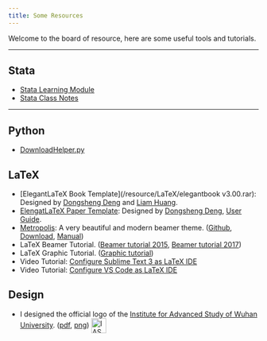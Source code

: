 ```yaml
---
title: Some Resources 
---
```



Welcome to the board of resource, here are some useful tools and tutorials.

---

## Stata
+ [Stata Learning Module](/resource/Stata/stata_learning_modules.pdf)
+ [Stata Class Notes](/resource/Stata/stata_class_notes.pdf)

---
## Python
+ [DownloadHelper.py](/resource/Python/dlh/DownloadHelper.py)

## LaTeX 
+ [ElegantLaTeX Book Template](/resource/LaTeX/elegantbook v3.00.rar): Designed by [Dongsheng Deng](https://ddswhu.me/) and [Liam Huang](https://liam0205.me/).
+ [ElengatLaTeX Paper Template](/resource/LaTeX/elegantpaper.rar): Designed by [Dongsheng Deng](https://ddswhu.me/), [User Guide](/resource/LaTeX/ElegantPaper_Guide.pdf).
+ [Metropolis](https://github.com/matze/mtheme): A very beautiful and modern beamer theme. ([Github](https://github.com/matze/mtheme), [Download](/resource/LaTeX/mtheme-master.zip), [Manual](http://mirrors.ctan.org/macros/latex/contrib/beamer-contrib/themes/metropolis/doc/metropolistheme.pdf))
+ LaTeX Beamer Tutorial. ([Beamer tutorial 2015](/resource/LaTeX/beamer_tutorial_2015.pdf), [Beamer tutorial 2017](/resource/LaTeX/beamer_tutorial_2017.pdf))
+ LaTeX Graphic Tutorial. ([Graphic tutorial](/resource/LaTeX/graphic_tutorial_2015.pdf))
+ Video Tutorial: [Configure Sublime Text 3 as LaTeX IDE](https://mp.weixin.qq.com/s/3FXTI3t-L_0OBWtoxfmOgQ)
+ Video Tutorial: [Configure VS Code as LaTeX IDE](https://mp.weixin.qq.com/s?__biz=MzAxNjI3Mzc3Mw==&mid=2652772480&idx=1&sn=00b71ed30ce5b19019b39a86b1216e6b&chksm=801de082b76a6994288d26a8573546dfa2970824496343f754c9a81d5fedf10458433623d0cc&mpshare=1&scene=1&srcid=0620HAAqbVdiQiJipmiWIx06#rd)


## Design

+ I designed the official logo of the [Institute for Advanced Study of Wuhan University](http://ems.whu.edu.cn/xygk/jgsz/xssz/5/2012-01-15/15014.html). ([pdf](/archive/IAS_logo.pdf), [png](/archive/IAS_logo_400.png)) <img src="/archive/IAS_logo_100.png" width = "30" alt="IAS LOGO" style="vertical-align:middle;"/>



